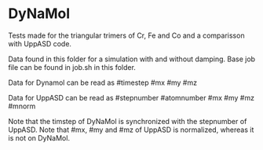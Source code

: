 # DyNaMol
Tests made for the triangular trimers of Cr, Fe and Co and a comparisson with UppASD code.

Data found in this folder for a simulation with and without damping. Base job file can be found in job.sh in this folder.

Data for Dynamol can be read as
#timestep #mx #my #mz

Data for UppASD can be read as
#stepnumber #atomnumber #mx #my #mz #mnorm

Note that the timstep of DyNaMol is synchronized with the stepnumber of UppASD.
Note that #mx, #my and #mz of UppASD is normalized, whereas it is not on DyNaMol.
